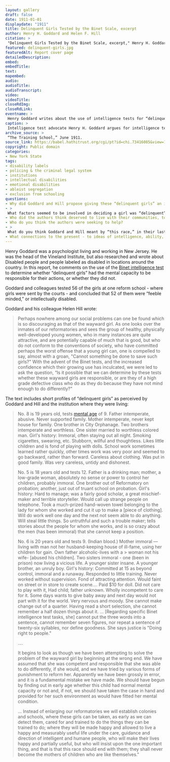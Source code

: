 ```yaml
--- 
layout: gallery
draft: false
date: 1911-01-01
displaydate: "1911"
title: Delinquent Girls Tested by the Binet Scale, excerpt
author: Henry H. Goddard and Helen F. Hill
citation: >
 "Delinquent Girls Tested by the Binet Scale, excerpt," Henry H. Goddard and Helen F. Hill, in New York City Civil Rights History Project, Accessed: [Month Day, Year], https://nyccivilrightshistory.org/gallery/delinquent-girls.
featured: delinquent-girls.jpg
featuredAlt: Report cover page
detailedDescription: 
embed: 
embedTitle: 
text: 
mapembed: 
audio: 
audioTitle: 
audioTranscript: 
video: 
videoTitle: 
closeRdImg: 
closeRdLink: 
eventname: >
 Henry Goddard writes about the use of intelligence tests for “delinquent girls.”
caption: >
 Intelligence test advocate Henry H. Goddard argues for intelligence testing for girls he labels as “delinquent.”
archive_source: >
 “The Training School,” June 1911.
source_link: https://babel.hathitrust.org/cgi/pt?id=chi.73416085&view=1up&seq=45
copyright: Public domain
categories: 
- New York State
tags: 
- disability labels
- policing & the criminal legal system
- institutions
- intellectual disabilities
- emotional disabilities
- ableist segregation
- exclusion from schooling
questions: 
- Why did Goddard and Hill propose giving these “delinquent girls” an intelligence test? 
- >
 What factors seemed to be involved in deciding a girl was “delinquent” and “feeble minded”? What were the ideas of “normal” that these girls were being compared to? 
- Who did the authors think deserved to live with their communities, to go to school with peers, and to have families? 
- Who do you think the authors were seeking to help? 
- >
 What do you think Goddard and Hill meant by “this race,” in their last sentence? 
- What connections to the present - to ideas of intelligence, ability, gender, sexuality, criminality, or more - do you see in these sources?
--- 
```


Henry Goddard was a psychologist living and working in New Jersey. He was the head of the Vineland Institute, but also researched and wrote about Disabled people and people labeled as disabled in locations around the country. In this report, he comments on the use of the [Binet intelligence test](/gallery/binet-simon) to determine whether “delinquent girls” had the mental capacity to be responsible for their actions, or whether they did not.

Goddard and colleagues tested 56 of the girls at one reform school - where girls were sent by the courts - and concluded that 52 of them were “feeble minded,” or intellectually disabled.

Goddard and his colleague Helen Hill wrote: 

> Perhaps nowhere among our social problems can one be found which is so discouraging as that of the wayward girl. As one looks over the inmates of our reformatories and sees the group of healthy, physically well-developed young women, who in many instances are quite attractive, and are potentially capable of much that is good, but who do not conform to the conventions of society, who have committed perhaps the worst offense that a young girl can, one is compelled to say, almost with a groan, "Cannot something be done to save such girls?" With the advent of the Binet tests, and the increased confidence which their growing use has inculcated, we were led to ask the question, “Is it possible that we can determine by these tests whether these wayward girls are responsible, or are they of a high grade defective class who do as they do because they have not mind enough to do differently?"

The text includes short profiles of “delinquent girls” as perceived by Goddard and Hill and the institution where they were living:

> No. 8 is 19 years old, tests [mental age](/gallery/binet-simon) of 9. Father intemperate, abusive. Never supported family. Mother intemperate, never kept house for family. One brother in City Orphanage. Two brothers intemperate and worthless. One sister married to worthless colored man. Girl's history: Immoral, often staying out all night. Smoking cigarettes, swearing, etc. Stubborn, willful and thoughtless. Likes little children and is fond of playing with dolls. School work sometimes learned rather quickly, other times work was very poor and seemed to go backward, rather than forward. Careless about clothing. Was put in good family. Was very careless, untidy and dishonest.
>
> No. 5 is 18 years old and tests 12. Father is a drinking man; mother, a low-grade woman, absolutely no sense or power to control her children, probably immoral. One brother out of Reformatory on probation; another, just out of truant school on probation. Girl's history: Hard to manage; was a fairly good scholar, a great mischief-maker and terrible storyteller. Would call up strange people on telephone. Took a much-prized hand-woven towel belonging to the lady for whom she worked and cut it up to make a [piece of clothing]. Will do work well one day and the next not seem able to do anything. Will steal little things. So untruthful and such a trouble maker; tells stories about the people for whom she works, and is so crazy about the men (has been immoral) that she cannot keep a position.
>
> No. 6 is 20 years old and tests 9. (Indian blood.) Mother immoral — living with man not her husband-keeping house of ill-fame, using her children for gain. Own father alcoholic-lives with a > woman not his wife- [abused his children]. Two sisters immoral - one (been in prison) now living a vicious life. A younger sister insane. A younger brother, an unruly boy. Girl's history: Committed at 15 as beyond control, immoral and a runaway. Responded to little training. Never worked without supervision. Fond of attracting attention. Would faint on street or in store to create scene…. Paid $10 for doll. Did not care to play with it, Had child; father unknown. Wholly incompetent to care for it. Some days wants to give baby away and next day would not part with it for the world. Very nervous and moody. She cannot make change out of a quarter. Having read a short selection, she cannot remember a half dozen things about it. … [Regarding specific Binet intelligence test tasks, she] cannot put the three words into a sentence, cannot remember seven figures, nor repeat a sentence of twenty-six syllables, nor define goodness. She says justice is "Doing right to people."
>
> ….
>
> It begins to look as though we have been attempting to solve the problem of the wayward girl by beginning at the wrong end. We have assumed that she was competent and responsible that she was able to do differently, if she would, and we have tried by various forms of punishment to reform her. Apparently we have been grossly in error, and it is a fundamental mistake we have made. We should have begun by finding out in early age whether this child had normal mental capacity or not and, if not, we should have taken the case in hand and provided for her such environment as would have fitted her mental condition.
>
> … Instead of enlarging our reformatories we will establish colonies and schools, where these girls can be taken, as early as we can detect them, cared for and trained to do the things they can be trained to do; where they will be made happy and allowed to live a happy and measurably useful life under the care, guidance and direction of intelligent and humane people, who will make their lives happy and partially useful, but who will insist upon the one important thing, and that is that this race should end with them; they shall never become the mothers of children who are like themselves."
